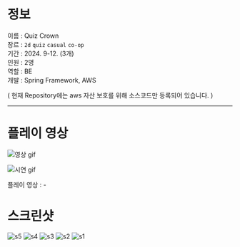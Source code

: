 # 정보
이름 : Quiz Crown <br>
장르 : `2d` `quiz` `casual` `co-op` <br>
기간 : 2024. 9-12. (3개)  <br>
인원 : 2명 <br>
역할 : BE <br>
개발 : Spring Framework, AWS

( 현재 Repository에는 aws 자산 보호를 위해 소스코드만 등록되어 있습니다. )

<hr>

# 플레이 영상

![영상 gif](https://github.com/user-attachments/assets/03216142-c2bc-4a09-8752-b0a32595da21)

![시연 gif](https://github.com/user-attachments/assets/48274cab-9432-4442-894a-5ce030941bb6)

플레이 영상 : -

# 스크린샷

![s5](https://github.com/user-attachments/assets/85c38669-690b-45be-b48d-edf368e8b0db)
![s4](https://github.com/user-attachments/assets/3f05398d-48b7-496f-b1f4-c29df3afd7f4)
![s3](https://github.com/user-attachments/assets/f8b4e334-d8c7-4513-ae80-ed7045265767)
![s2](https://github.com/user-attachments/assets/ce38a487-b797-4bd4-9b4a-2cffb813c9d4)
![s1](https://github.com/user-attachments/assets/132d2f34-55a0-4435-8e65-500d0cbcd252)
